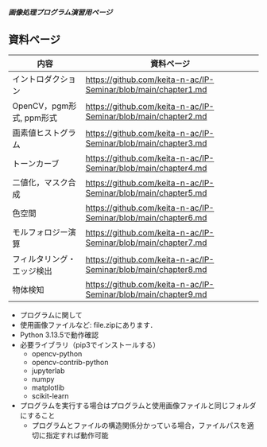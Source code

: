 ##### 画像処理プログラム演習用ページ

## 資料ページ
| 内容 | 資料ページ | 
| ------ | --- |
| イントロダクション | https://github.com/keita-n-ac/IP-Seminar/blob/main/chapter1.md |
| OpenCV，pgm形式, ppm形式 | https://github.com/keita-n-ac/IP-Seminar/blob/main/chapter2.md |
| 画素値ヒストグラム | https://github.com/keita-n-ac/IP-Seminar/blob/main/chapter3.md |
| トーンカーブ | https://github.com/keita-n-ac/IP-Seminar/blob/main/chapter4.md |
| 二値化，マスク合成 | https://github.com/keita-n-ac/IP-Seminar/blob/main/chapter5.md |
| 色空間 | https://github.com/keita-n-ac/IP-Seminar/blob/main/chapter6.md |
| モルフォロジー演算 | https://github.com/keita-n-ac/IP-Seminar/blob/main/chapter7.md |
| フィルタリング・エッジ検出 | https://github.com/keita-n-ac/IP-Seminar/blob/main/chapter8.md |
| 物体検知 | https://github.com/keita-n-ac/IP-Seminar/blob/main/chapter9.md |

- プログラムに関して
- 使用画像ファイルなど: file.zipにあります．
- Python 3.13.5で動作確認
- 必要ライブラリ（pip3でインストールする）
  - opencv-python
  - opencv-contrib-python
  - jupyterlab
  - numpy
  - matplotlib
  - scikit-learn
- プログラムを実行する場合はプログラムと使用画像ファイルと同じフォルダにすること
  - プログラムとファイルの構造関係分かっている場合，ファイルパスを適切に指定すれば動作可能

